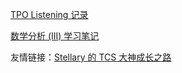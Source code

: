 [TPO Listening 记录](tpo/)

[数学分析 (III) 学习笔记](ma3/)

友情链接：[Stellary 的 TCS 大神成长之路](https://socialzxy.github.io/)
